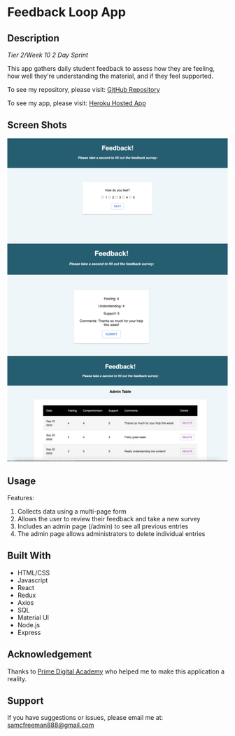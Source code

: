 # Feedback Loop App

## Description

_Tier 2/Week 10_
_2 Day Sprint_

This app gathers daily student feedback to assess how they are feeling, how well they're understanding the material, and if they feel supported.

To see my repository, please visit: [GitHub Repository](https://github.com/sam-c-freeman/weekend-redux-feedback-loop)

To see my app, please visit: [Heroku Hosted App](https://blooming-plains-82646.herokuapp.com/#/)



## Screen Shots

<img src="appPhotos/FeedbackHome.png"/>
<img src="appPhotos/ReviewPage.png"/>
<img src="appPhotos/updatedTable.png"/>




## Usage
Features:

1. Collects data using a multi-page form
2. Allows the user to review their feedback and take a new survey
2. Includes an admin page (/admin) to see all previous entries
3. The admin page allows administrators to delete individual entries


## Built With

* HTML/CSS
* Javascript
* React
* Redux
* Axios
* SQL
* Material UI
* Node.js
* Express


## Acknowledgement
Thanks to [Prime Digital Academy](www.primeacademy.io) who helped me to make this application a reality. 

## Support
If you have suggestions or issues, please email me at: <samcfreeman888@gmail.com>